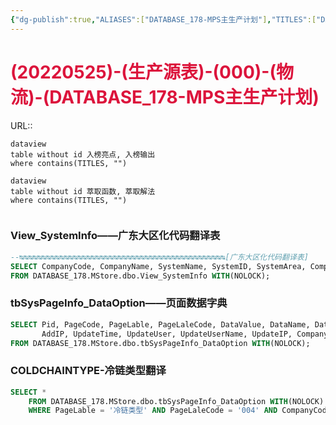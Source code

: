 ```yaml
---
{"dg-publish":true,"ALIASES":["DATABASE_178-MPS主生产计划"],"TITLES":["DATABASE_178-MPS主生产计划"],"SERIES":["生产源表"],"TAGS":["MYJ/生产源表"],"量子榜单":[],"创建时间":[20220525],"功能实现":["解码生产库数据源"],"关联功能":[],"算法亮点":[],"permalink":"/2-021/20220525-000-database-178-mps/","dgHomeLink":true,"dgPassFrontmatter":true}
---
```



# <font color=#DC143C>(20220525)-(生产源表)-(000)-(物流)-(DATABASE_178-MPS主生产计划)</font>
URL:: 

```
dataview
table without id 入榜亮点, 入榜输出
where contains(TITLES, "")
```

```
dataview
table without id 萃取函数, 萃取解法
where contains(TITLES, "")
```

```toc
```

### View_SystemInfo——广东大区化代码翻译表
```SQL
--↹↹↹↹↹↹↹↹↹↹↹↹↹↹↹↹↹↹↹↹↹↹↹↹↹↹↹↹↹↹↹↹↹↹↹↹↹↹↹↹↹↹↹↹↹↹[广东大区化代码翻译表]
SELECT CompanyCode, CompanyName, SystemName, SystemID, SystemArea, CompanyLevel, SortNO, SortNO_Area, DataStatus
FROM DATABASE_178.MStore.dbo.View_SystemInfo WITH(NOLOCK);
```

### tbSysPageInfo_DataOption——页面数据字典
```SQL
SELECT Pid, PageCode, PageLable, PageLaleCode, DataValue, DataName, DataType, SortNO, DataStatus, AddTime, AddUser, AddUserName,
       AddIP, UpdateTime, UpdateUser, UpdateUserName, UpdateIP, CompanyCode
FROM DATABASE_178.MStore.dbo.tbSysPageInfo_DataOption WITH(NOLOCK);
```

### COLDCHAINTYPE-冷链类型翻译
```SQL
SELECT *
    FROM DATABASE_178.MStore.dbo.tbSysPageInfo_DataOption WITH(NOLOCK)
    WHERE PageLable = '冷链类型' AND PageLaleCode = '004' AND CompanyCode = 'GD' AND DataStatus = 1
```















